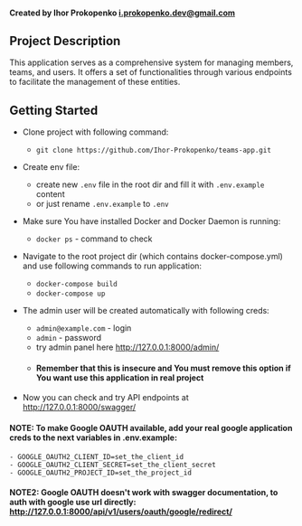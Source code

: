 #### Created by Ihor Prokopenko <i.prokopenko.dev@gmail.com>

## Project Description
This application serves as a comprehensive system for managing members, teams, and users. It offers a set of functionalities through various endpoints to facilitate the management of these entities.

## Getting Started

- Clone project with following command:
    - ```git clone https://github.com/Ihor-Prokopenko/teams-app.git```

- Create env file:
  - create new `.env` file in the root dir and fill it with `.env.example` content
  - or just rename `.env.example` to `.env`

    
- Make sure You have installed Docker and Docker Daemon is running:
    - ```docker ps``` - command to check


- Navigate to the root project dir (which contains docker-compose.yml) and use following commands to run application:
    - ```docker-compose build```
    - ```docker-compose up```


- The admin user will be created automatically with following creds:
    - ```admin@example.com``` - login
    - ```admin``` - password
    - try admin panel here http://127.0.0.1:8000/admin/
    - #### Remember that this is insecure and You must remove this option if You want use this application in real project

- Now you can check and try API endpoints at http://127.0.0.1:8000/swagger/

#### NOTE: To make Google OAUTH available, add your real google application creds to the next variables in .env.example:
    - GOOGLE_OAUTH2_CLIENT_ID=set_the_client_id
    - GOOGLE_OAUTH2_CLIENT_SECRET=set_the_client_secret
    - GOOGLE_OAUTH2_PROJECT_ID=set_the_project_id

#### NOTE2: Google OAUTH doesn't work with swagger documentation, to auth with google use url directly: http://127.0.0.1:8000/api/v1/users/oauth/google/redirect/ 




